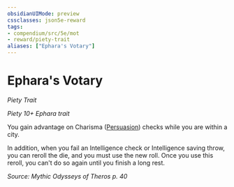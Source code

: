```yaml
---
obsidianUIMode: preview
cssclasses: json5e-reward
tags:
- compendium/src/5e/mot
- reward/piety-trait
aliases: ["Ephara's Votary"]
---
```

# Ephara's Votary
*Piety Trait*  

*Piety 10+ Ephara trait*

You gain advantage on Charisma ([Persuasion](Mechanics/Rules/skills.md#Persuasion)) checks while you are within a city.

In addition, when you fail an Intelligence check or Intelligence saving throw, you can reroll the die, and you must use the new roll. Once you use this reroll, you can't do so again until you finish a long rest.

*Source: Mythic Odysseys of Theros p. 40*